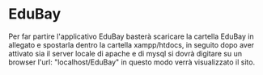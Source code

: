 # EduBay
Per far partire l'applicativo EduBay basterà scaricare la cartella EduBay in allegato e spostarla dentro la cartella xampp/htdocs, in seguito dopo aver attivato sia il server locale di apache e di mysql si dovrà digitare su un browser l'url: "localhost/EduBay" in questo modo verrà visualizzato il sito.